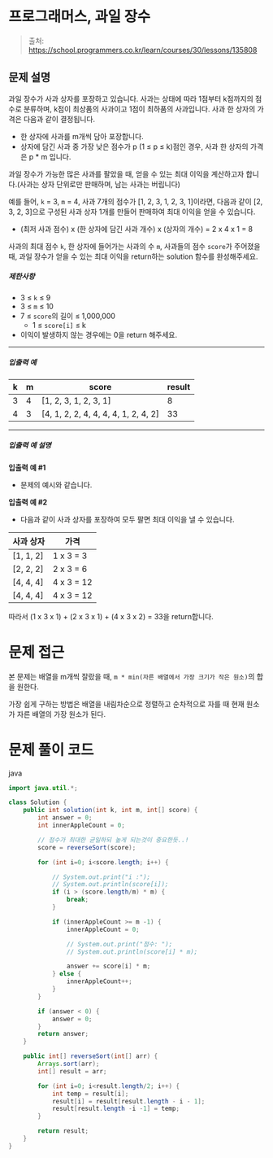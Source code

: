 # 프로그래머스, 과일 장수

> 출처: https://school.programmers.co.kr/learn/courses/30/lessons/135808

## 문제 설명

과일 장수가 사과 상자를 포장하고 있습니다. 사과는 상태에 따라 1점부터 k점까지의 점수로 분류하며, k점이 최상품의 사과이고 1점이 최하품의 사과입니다. 사과 한 상자의 가격은 다음과 같이 결정됩니다.

-   한 상자에 사과를 m개씩 담아 포장합니다.
-   상자에 담긴 사과 중 가장 낮은 점수가 p (1 ≤ p ≤ k)점인 경우, 사과 한 상자의 가격은 p \* m 입니다.

과일 장수가 가능한 많은 사과를 팔았을 때, 얻을 수 있는 최대 이익을 계산하고자 합니다.(사과는 상자 단위로만 판매하며, 남는 사과는 버립니다)

예를 들어, `k` = 3, `m` = 4, 사과 7개의 점수가 \[1, 2, 3, 1, 2, 3, 1\]이라면, 다음과 같이 \[2, 3, 2, 3\]으로 구성된 사과 상자 1개를 만들어 판매하여 최대 이익을 얻을 수 있습니다.

-   (최저 사과 점수) x (한 상자에 담긴 사과 개수) x (상자의 개수) = 2 x 4 x 1 = 8

사과의 최대 점수 `k`, 한 상자에 들어가는 사과의 수 `m`, 사과들의 점수 `score`가 주어졌을 때, 과일 장수가 얻을 수 있는 최대 이익을 return하는 solution 함수를 완성해주세요.

##### 제한사항

-   3 ≤ `k` ≤ 9
-   3 ≤ `m` ≤ 10
-   7 ≤ `score`의 길이 ≤ 1,000,000
    -   1 ≤ `score[i]` ≤ k
-   이익이 발생하지 않는 경우에는 0을 return 해주세요.

---

##### 입출력 예

| k   | m   | score                                  | result |
| --- | --- | -------------------------------------- | ------ |
| 3   | 4   | \[1, 2, 3, 1, 2, 3, 1\]                | 8      |
| 4   | 3   | \[4, 1, 2, 2, 4, 4, 4, 4, 1, 2, 4, 2\] | 33     |

---

##### 입출력 예 설명

**입출력 예 #1**

-   문제의 예시와 같습니다.

**입출력 예 #2**

-   다음과 같이 사과 상자를 포장하여 모두 팔면 최대 이익을 낼 수 있습니다.

| 사과 상자   | 가격       |
| ----------- | ---------- |
| \[1, 1, 2\] | 1 x 3 = 3  |
| \[2, 2, 2\] | 2 x 3 = 6  |
| \[4, 4, 4\] | 4 x 3 = 12 |
| \[4, 4, 4\] | 4 x 3 = 12 |

따라서 (1 x 3 x 1) + (2 x 3 x 1) + (4 x 3 x 2) = 33을 return합니다.

# 문제 접근

본 문제는 배열을 m개씩 잘랐을 때, `m * min(자른 배열에서 가장 크기가 작은 원소)`의 합을 원한다.

가장 쉽게 구하는 방법은 배열을 내림차순으로 정렬하고 순차적으로 자를 때 현재 원소가 자른 배열의 가장 원소가 된다.

# 문제 풀이 코드

java

```java
import java.util.*;

class Solution {
    public int solution(int k, int m, int[] score) {
        int answer = 0;
        int innerAppleCount = 0;

        // 점수가 최대한 균일하되 높게 되는것이 중요한듯..!
        score = reverseSort(score);

        for (int i=0; i<score.length; i++) {

            // System.out.print("i :");
            // System.out.println(score[i]);
            if (i > (score.length/m) * m) {
                break;
            }

            if (innerAppleCount >= m -1) {
                innerAppleCount = 0;

                // System.out.print("점수: ");
                // System.out.println(score[i] * m);

                answer += score[i] * m;
            } else {
                innerAppleCount++;
            }
        }

        if (answer < 0) {
            answer = 0;
        }
        return answer;
    }

    public int[] reverseSort(int[] arr) {
        Arrays.sort(arr);
        int[] result = arr;

        for (int i=0; i<result.length/2; i++) {
            int temp = result[i];
            result[i] = result[result.length - i - 1];
            result[result.length -i -1] = temp;
        }

        return result;
    }
}
```
